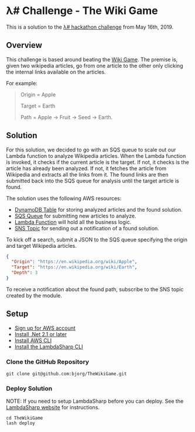# λ# Challenge - The Wiki Game

This is a solution to the [λ# hackathon challenge](https://www.meetup.com/lambdasharp/) from May 16th, 2019.

## Overview

This challenge is based around beating the [Wiki Game](https://www.thewikigame.com/). The premise is, given two wikipedia articles, go from one article to the other only clicking the internal links available on the articles.

For example:
> Origin = Apple
>
> Target = Earth
>
> Path = Apple -> Fruit -> Seed -> Earth.

## Solution

For this solution, we decided to go with an SQS queue to scale out our Lambda function to analyze Wikipedia articles. When the Lambda function is invoked, it checks if the current article is the target. If not, it checks is the article has already been analyzed. If not, it fetches the article from Wikipedia and extracts all the links from it. The found links are then submitted back into the SQS queue for analysis until the target article is found.

The solution uses the following AWS resources:
* [DynamoDB Table](https://aws.amazon.com/dynamodb/) for storing analyzed articles and the found solution.
* [SQS Queue](https://aws.amazon.com/sqs/) for submitting new articles to analyze.
* [Lambda Function](https://aws.amazon.com/lambda/) will hold all the business logic.
* [SNS Topic](https://aws.amazon.com/sns/) for sending out a notification of a found solution.

To kick off a search, submit a JSON to the SQS queue specifying the origin and target Wikipedia articles.

```json
{
  "Origin": "https://en.wikipedia.org/wiki/Apple",
  "Target": "https://en.wikipedia.org/wiki/Earth",
  "Depth": 3
}
```

To receive a notification about the found path, subscribe to the SNS topic created by the module.

## Setup

* [Sign up for AWS account](https://aws.amazon.com/)
* [Install .Net 2.1 or later](https://dotnet.microsoft.com/download/dotnet-core/2.1)
* [Install AWS CLI](https://aws.amazon.com/cli/)
* [Install the LambdaSharp CLI](https://github.com/LambdaSharp/LambdaSharpTool)

### Clone the GitHub Repository

```
git clone git@github.com:bjorg/TheWikiGame.git
```

### Deploy Solution
NOTE: If you need to setup LambdaSharp before you can deploy. See the [LambdaSharp website](https://lambdasharp.net) for instructions.

```
cd TheWikiGame
lash deploy
```

